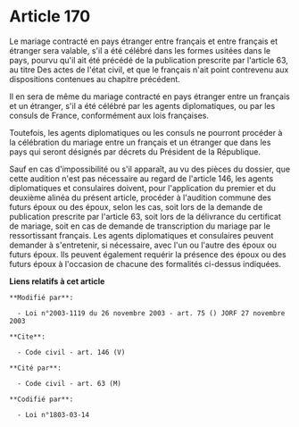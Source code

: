 # Article 170

Le mariage contracté en pays étranger entre français et entre français et étranger sera valable, s'il a été célébré dans les
formes usitées dans le pays, pourvu qu'il ait été précédé de la publication prescrite par l'article 63, au titre Des actes de
l'état civil, et que le français n'ait point contrevenu aux dispositions contenues au chapitre précédent.

Il en sera de même du mariage contracté en pays étranger entre un français et un étranger, s'il a été célébré par les agents
diplomatiques, ou par les consuls de France, conformément aux lois françaises.

Toutefois, les agents diplomatiques ou les consuls ne pourront procéder à la célébration du mariage entre un français et un
étranger que dans les pays qui seront désignés par décrets du Président de la République.

Sauf en cas d'impossibilité ou s'il apparaît, au vu des pièces du dossier, que cette audition n'est pas nécessaire au regard
de l'article 146, les agents diplomatiques et consulaires doivent, pour l'application du premier et du deuxième alinéa du
présent article, procéder à l'audition commune des futurs époux ou des époux, selon les cas, soit lors de la demande de
publication prescrite par l'article 63, soit lors de la délivrance du certificat de mariage, soit en cas de demande de
transcription du mariage par le ressortissant français. Les agents diplomatiques et consulaires peuvent demander à
s'entretenir, si nécessaire, avec l'un ou l'autre des époux ou futurs époux. Ils peuvent également requérir la présence des
époux ou des futurs époux à l'occasion de chacune des formalités ci-dessus indiquées.

**Liens relatifs à cet article**

	**Modifié par**:

	  - Loi n°2003-1119 du 26 novembre 2003 - art. 75 () JORF 27 novembre 2003

	**Cite**:

	  - Code civil - art. 146 (V)

	**Cité par**:

	  - Code civil - art. 63 (M)

	**Codifié par**:

	  - Loi n°1803-03-14

